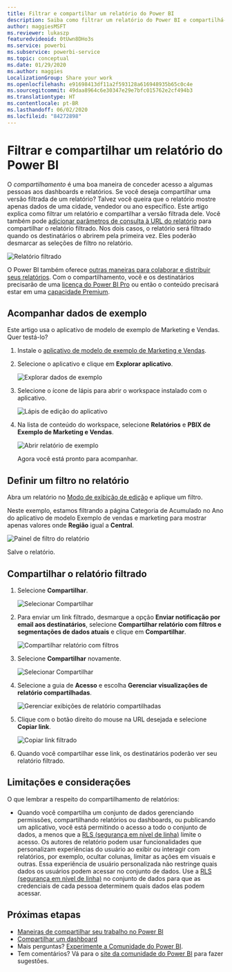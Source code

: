 ```yaml
---
title: Filtrar e compartilhar um relatório do Power BI
description: Saiba como filtrar um relatório do Power BI e compartilhá-lo com colegas de trabalho em sua organização.
author: maggiesMSFT
ms.reviewer: lukaszp
featuredvideoid: 0tUwn8DHo3s
ms.service: powerbi
ms.subservice: powerbi-service
ms.topic: conceptual
ms.date: 01/29/2020
ms.author: maggies
LocalizationGroup: Share your work
ms.openlocfilehash: e91698413df11a2f593128a616948935b65c0c4e
ms.sourcegitcommit: 49daa8964c6e30347e29e7bfc015762e2cf494b3
ms.translationtype: HT
ms.contentlocale: pt-BR
ms.lasthandoff: 06/02/2020
ms.locfileid: "84272898"
---
```

# <a name="filter-and-share-a-power-bi-report"></a>Filtrar e compartilhar um relatório do Power BI
O *compartilhamento* é uma boa maneira de conceder acesso a algumas pessoas aos dashboards e relatórios. Se você deseja compartilhar uma versão filtrada de um relatório? Talvez você queira que o relatório mostre apenas dados de uma cidade, vendedor ou ano específico. Este artigo explica como filtrar um relatório e compartilhar a versão filtrada dele. Você também pode [adicionar parâmetros de consulta à URL do relatório](service-url-filters.md) para compartilhar o relatório filtrado. Nos dois casos, o relatório será filtrado quando os destinatários o abrirem pela primeira vez. Eles poderão desmarcar as seleções de filtro no relatório.

![Relatório filtrado](media/service-share-reports/power-bi-share-filter-pane-report.png)

O Power BI também oferece [outras maneiras para colaborar e distribuir seus relatórios](service-how-to-collaborate-distribute-dashboards-reports.md). Com o compartilhamento, você e os destinatários precisarão de uma [licença do Power BI Pro](../fundamentals/service-features-license-type.md) ou então o conteúdo precisará estar em uma [capacidade Premium](../admin/service-premium-what-is.md). 

## <a name="follow-along-with-sample-data"></a>Acompanhar dados de exemplo

Este artigo usa o aplicativo de modelo de exemplo de Marketing e Vendas. Quer testá-lo? 

1. Instale o [aplicativo de modelo de exemplo de Marketing e Vendas](https://appsource.microsoft.com/product/power-bi/microsoft-retail-analysis-sample.salesandmarketingsample?tab=Overview).
2. Selecione o aplicativo e clique em **Explorar aplicativo**.

   ![Explorar dados de exemplo](media/service-share-reports/power-bi-sample-explore-data.png)

3. Selecione o ícone de lápis para abrir o workspace instalado com o aplicativo.

    ![Lápis de edição do aplicativo](media/service-share-reports/power-bi-edit-pencil-app.png)

4. Na lista de conteúdo do workspace, selecione **Relatórios** e **PBIX de Exemplo de Marketing e Vendas**.

    ![Abrir relatório de exemplo](media/service-share-reports/power-bi-open-sample-report.png)

    Agora você está pronto para acompanhar.

## <a name="set-a-filter-in-the-report"></a>Definir um filtro no relatório

Abra um relatório no [Modo de exibição de edição](../consumer/end-user-reading-view.md) e aplique um filtro.

Neste exemplo, estamos filtrando a página Categoria de Acumulado no Ano do aplicativo de modelo Exemplo de vendas e marketing para mostrar apenas valores onde **Região** igual a **Central**. 
 
![Painel de filtro do relatório](media/service-share-reports/power-bi-share-report-filter.png)

Salve o relatório.

## <a name="share-the-filtered-report"></a>Compartilhar o relatório filtrado

1. Selecione **Compartilhar**.

   ![Selecionar Compartilhar](media/service-share-reports/power-bi-share.png)

2. Para enviar um link filtrado, desmarque a opção **Enviar notificação por email aos destinatários**, selecione **Compartilhar relatório com filtros e segmentações de dados atuais** e clique em **Compartilhar**.

    ![Compartilhar relatório com filtros](media/service-share-reports/power-bi-share-with-filters.png)

4. Selecione **Compartilhar** novamente.

   ![Selecionar Compartilhar](media/service-share-reports/power-bi-share.png)

5. Selecione a guia de **Acesso** e escolha **Gerenciar visualizações de relatório compartilhadas**.

    ![Gerenciar exibições de relatório compartilhadas](media/service-share-reports/power-bi-manage-shared-report-views.png)

6. Clique com o botão direito do mouse na URL desejada e selecione **Copiar link**.

    ![Copiar link filtrado](media/service-share-reports/power-bi-copy-filtered-link.png)

7. Quando você compartilhar esse link, os destinatários poderão ver seu relatório filtrado. 

## <a name="limitations-and-considerations"></a>Limitações e considerações
O que lembrar a respeito do compartilhamento de relatórios:

* Quando você compartilha um conjunto de dados gerenciando permissões, compartilhando relatórios ou dashboards, ou publicando um aplicativo, você está permitindo o acesso a todo o conjunto de dados, a menos que a [RLS (segurança em nível de linha)](../admin/service-admin-rls.md) limite o acesso. Os autores de relatório podem usar funcionalidades que personalizam experiências do usuário ao exibir ou interagir com relatórios, por exemplo, ocultar colunas, limitar as ações em visuais e outras. Essa experiência de usuário personalizada não restringe quais dados os usuários podem acessar no conjunto de dados. Use a [RLS (segurança em nível de linha)](../admin/service-admin-rls.md) no conjunto de dados para que as credenciais de cada pessoa determinem quais dados elas podem acessar.

## <a name="next-steps"></a>Próximas etapas
* [Maneiras de compartilhar seu trabalho no Power BI](service-how-to-collaborate-distribute-dashboards-reports.md)
* [Compartilhar um dashboard](service-share-dashboards.md)
* Mais perguntas? [Experimente a Comunidade do Power BI](https://community.powerbi.com/).
* Tem comentários? Vá para o [site da comunidade do Power BI](https://community.powerbi.com/) para fazer sugestões.
